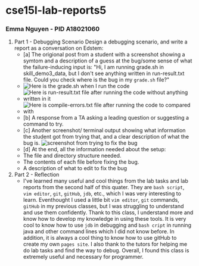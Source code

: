 # cse15l-lab-reports5
### Emma Nguyen - PID A18021060

1. Part 1 - Debugging Scenario
   Design a debugging scenario, and write a report as a conversation on Edstem:
   - [a] The origional post from a student with a screenshot showing a symtom and a description of a guess at the bug/some sense of what the failure-inducing input is: "Hi, I am running grade.sh in skill_demo3_data, but I don't see anything written in run-result.txt file. Could you check where is the bug in my `grade.sh` file?"
   - ![ Here is the grade.sh when I run the code](lab5-1-1)
   - ![ Here is `run-result.txt file` after running the code without anything written in it](lab5-1-2)
   - ![ Here is `compile-errors.txt file` after running the code to compared with ](lab5-1-3)
   - [b] A response from a TA asking a leading question or suggesting a command to try.
   - [c] Another screenshot/ terminal output showing what information the student got from trying that, and a clear description of what the bug is.
   ![screenshot from trying to fix the bug](lab5-1-2)
   - [d] At the end, all the information needed about the setup:
   - The file and directory structure needed.
   - The contents of each file before fixing the bug.
   - A description of what to edit to fix the bug
1. Part 2 - Reflection
   - I've learned many useful and cool things from the lab tasks and lab reports from the second half of this quater. They are `bash script`, `vim editor`, `git`, `gitHub`, `jdb`, etc., which I was very interesting to learn. Eventhought I used a little bit `vim editor`, `git` commands, `gitHub` in my previous classes, but I was struggling to understand and use them confidently. Thank to this class, I understand more and know how to develop my knowledge in using these tools. It is very cool to know how to use `jdb` in debugging and `bash cript` in running java and other command lines which I did not know before. In addition, it is always a cool thing to know how to use gitHub to create my own `pages site`. I also thank to the tutors for helping me do lab tasks and find the way to debug. Overall, I found this class is extremely useful and necessary for programmer.

